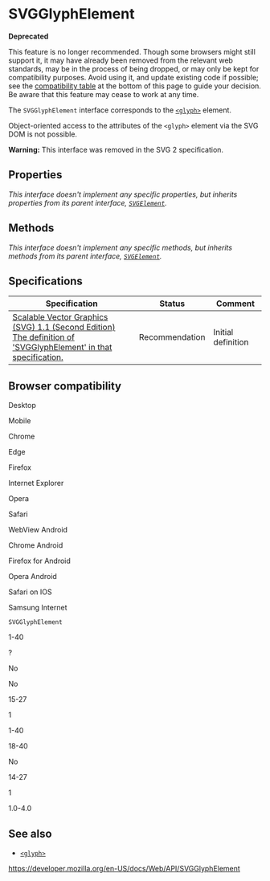 SVGGlyphElement
===============

**Deprecated**

This feature is no longer recommended. Though some browsers might still support it, it may have already been removed from the relevant web standards, may be in the process of being dropped, or may only be kept for compatibility purposes. Avoid using it, and update existing code if possible; see the [compatibility table](#browser_compatibility) at the bottom of this page to guide your decision. Be aware that this feature may cease to work at any time.

The `SVGGlyphElement` interface corresponds to the [`<glyph>`](https://developer.mozilla.org/en-US/docs/Web/SVG/Element/glyph) element.

Object-oriented access to the attributes of the `<glyph>` element via the SVG DOM is not possible.

**Warning:** This interface was removed in the SVG 2 specification.

Properties
----------

*This interface doesn't implement any specific properties, but inherits properties from its parent interface, [`SVGElement`](svgelement).*

Methods
-------

*This interface doesn't implement any specific methods, but inherits methods from its parent interface, [`SVGElement`](svgelement).*

Specifications
--------------

<table><thead><tr class="header"><th>Specification</th><th>Status</th><th>Comment</th></tr></thead><tbody><tr class="odd"><td><a href="https://www.w3.org/TR/SVG11/fonts.html#InterfaceSVGGlyphElement">Scalable Vector Graphics (SVG) 1.1 (Second Edition)<br />
<span class="small">The definition of 'SVGGlyphElement' in that specification.</span></a></td><td><span class="spec-rec">Recommendation</span></td><td>Initial definition</td></tr></tbody></table>

Browser compatibility
---------------------

Desktop

Mobile

Chrome

Edge

Firefox

Internet Explorer

Opera

Safari

WebView Android

Chrome Android

Firefox for Android

Opera Android

Safari on IOS

Samsung Internet

`SVGGlyphElement`

1-40

?

No

No

15-27

1

1-40

18-40

No

14-27

1

1.0-4.0

See also
--------

-   [`<glyph>`](https://developer.mozilla.org/en-US/docs/Web/SVG/Element/glyph)

<a href="https://developer.mozilla.org/en-US/docs/Web/API/SVGGlyphElement" class="_attribution-link">https://developer.mozilla.org/en-US/docs/Web/API/SVGGlyphElement</a>
